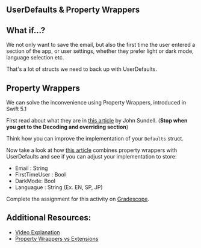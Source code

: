 ## UserDefaults & Property Wrappers

## What if...?

We not only want to save the email, but also the first time the user entered a section of the app, or user settings, whether they prefer light or dark mode, language selection etc.

That's a lot of structs we need to back up with UserDefaults.

<!-- > -->

## Property Wrappers

We can solve the inconvenience using Property Wrappers, introduced in Swift 5.1

First read about what they are in [this article](https://www.swiftbysundell.com/articles/property-wrappers-in-swift/) by John Sundell. (**Stop when you get to the  Decoding and overriding section**)

Think how you can improve the implementation of your `Defaults` struct.

Now take a look at how [this article](https://medium.com/better-programming/property-wrappers-in-swift-b8011c47545d) combines property wrappers with UserDefaults and see if you can adjust your implementation to store:

- Email : String
- FirstTimeUser : Bool
- DarkMode: Bool
- Languague : String (Ex. EN, SP, JP)


Complete the assignment for this activity on [Gradescope](https://www.gradescope.com).

## Additional Resources:

- [Video Explanation](https://www.youtube.com/watch?v=-sNog7Idqqg)
- [Property Wrappers vs Extensions](https://www.youtube.com/watch?v=5WUx9NsP7-k)
